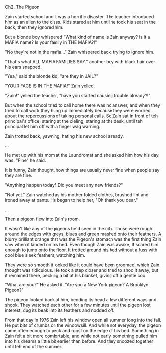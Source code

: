Ch2. The Pigeon

Zain started school and it was a horrific disaster. The teacher introduced him as an alien to the class. Kids stared at him until he took his seat in the back, then they ignored him.

But a blonde boy whispered "What kind of name is Zain anyway? Is it a MAFIA name? Is your family in THE MAFIA?!"

"No they're not in the mafia..." Zain whispered back, trying to ignore him.

"That's what ALL MAFIA FAMILIES SAY." another boy with black hair over his ears snapped.

"Yea," said the blonde kid, "are they in JAIL?"

"YOUR FACE IS IN THE MAFIA!" Zain yelled.

"Zain!" yelled the teacher, "have you started causing trouble already?!"

But when the school tried to call home there was no answer, and when they tried to call work they hung up immediately because they were worried about the repercussions of taking personal calls. So Zain sat in front of teh principal's office, staring at the cieling, staring at the desk, until teh principal let him off with a finger wag warning.

Zain trotted back, yawning, hating his new school already.












...

He met up with his mom at the Laundromat and she asked him how his day was. "Fine" he said.

It is funny, Zain thought, how things are usually never fine when people say they are fine.

"Anything happen today? Did you meet any new friends?"

"Not yet." Zain watched as his mother folded clothes, brushed lint and ironed away at pants. He began to help her, "Oh thank you dear."


...

Then a pigeon flew into Zain's room.

It wasn't like any of the pigeons he'd seen in the city. Those were rough around the edges with greys, blues and green mashed onto their feathers. A blurry brilliant orange that was the Pigeon's stomach was the first thing Zain saw when it landed on his bed. Even though Zain was awake, It scared him enough to jump onto the floor. It trotted around his bed without a fuss with cool blue sleek feathers, watching him.

They were so smooth it looked like it could have been groomed, which Zain thought was ridiculous. He took a step closer and tried to shoo it away, but it remained there, pecking a bit at his blanket, giving off a gentle coo.

"What are you?" He asked it. "Are you a New York pigeon? A Brooklyn Pigeon?"

The pigeon looked back at him, bending its head a few different ways and shook. They watched each other for a few minutes until the pigeon lost interest, dug its beak into its feathers and nodded off.

From that day in 1976 Zain left his window open all summer long into the fall. He put bits of crumbs on the windowsill. And while not everyday, the pigeon came often enough to peck and roost on the edge of his bed. Something in Zain felt a bit more comfortable, and while not early, something pulled him into his dreams a little bit earlier than before. And they snoozed together until teh end of the summer.
